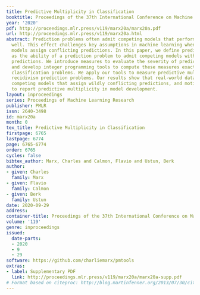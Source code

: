 ```yaml
---
title: Predictive Multiplicity in Classification
booktitle: Proceedings of the 37th International Conference on Machine Learning
year: '2020'
pdf: http://proceedings.mlr.press/v119/marx20a/marx20a.pdf
url: http://proceedings.mlr.press/v119/marx20a.html
abstract: Prediction problems often admit competing models that perform almost equally
  well. This effect challenges key assumptions in machine learning when competing
  models assign conflicting predictions. In this paper, we define predictive multiplicity
  as the ability of a prediction problem to admit competing models with conflicting
  predictions. We introduce measures to evaluate the severity of predictive multiplicity,
  and develop integer programming tools to compute these measures exactly for linear
  classification problems. We apply our tools to measure predictive multiplicity in
  recidivism prediction problems. Our results show that real-world datasets may admit
  competing models that assign wildly conflicting predictions, and motivate the need
  to report predictive multiplicity in model development.
layout: inproceedings
series: Proceedings of Machine Learning Research
publisher: PMLR
issn: 2640-3498
id: marx20a
month: 0
tex_title: Predictive Multiplicity in Classification
firstpage: 6765
lastpage: 6774
page: 6765-6774
order: 6765
cycles: false
bibtex_author: Marx, Charles and Calmon, Flavio and Ustun, Berk
author:
- given: Charles
  family: Marx
- given: Flavio
  family: Calmon
- given: Berk
  family: Ustun
date: 2020-09-29
address: 
container-title: Proceedings of the 37th International Conference on Machine Learning
volume: '119'
genre: inproceedings
issued:
  date-parts:
  - 2020
  - 9
  - 29
software: https://github.com/charliemarx/pmtools
extras:
- label: Supplementary PDF
  link: http://proceedings.mlr.press/v119/marx20a/marx20a-supp.pdf
# Format based on citeproc: http://blog.martinfenner.org/2013/07/30/citeproc-yaml-for-bibliographies/
---
```

